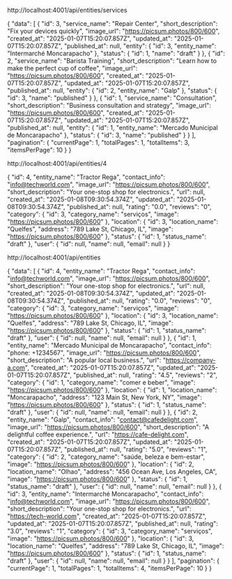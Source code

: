 http://localhost:4001/api/entities/services

{
    "data": [
        {
            "id": 3,
            "service_name": "Repair Center",
            "short_description": "Fix your devices quickly",
            "image_url": "https://picsum.photos/800/600",
            "created_at": "2025-01-07T15:20:07.857Z",
            "updated_at": "2025-01-07T15:20:07.857Z",
            "published_at": null,
            "entity": {
                "id": 3,
                "entity_name": "Intermarché Moncarapacho"
            },
            "status": {
                "id": 1,
                "name": "draft"
            }
        },
        {
            "id": 2,
            "service_name": "Barista Training",
            "short_description": "Learn how to make the perfect cup of coffee",
            "image_url": "https://picsum.photos/800/600",
            "created_at": "2025-01-07T15:20:07.857Z",
            "updated_at": "2025-01-07T15:20:07.857Z",
            "published_at": null,
            "entity": {
                "id": 2,
                "entity_name": "Galp"
            },
            "status": {
                "id": 3,
                "name": "published"
            }
        },
        {
            "id": 1,
            "service_name": "Consultation",
            "short_description": "Business consultation and strategy",
            "image_url": "https://picsum.photos/800/600",
            "created_at": "2025-01-07T15:20:07.857Z",
            "updated_at": "2025-01-07T15:20:07.857Z",
            "published_at": null,
            "entity": {
                "id": 1,
                "entity_name": "Mercado Municipal de Moncarapacho"
            },
            "status": {
                "id": 3,
                "name": "published"
            }
        }
    ],
    "pagination": {
        "currentPage": 1,
        "totalPages": 1,
        "totalItems": 3,
        "itemsPerPage": 10
    }
}

http://localhost:4001/api/entities/4

{
    "id": 4,
    "entity_name": "Tractor Rega",
    "contact_info": "info@techworld.com",
    "image_url": "https://picsum.photos/800/600",
    "short_description": "Your one-stop shop for electronics.",
    "url": null,
    "created_at": "2025-01-08T09:30:54.374Z",
    "updated_at": "2025-01-08T09:30:54.374Z",
    "published_at": null,
    "rating": "0.0",
    "reviews": "0",
    "category": {
        "id": 3,
        "category_name": "serviços",
        "image": "https://picsum.photos/800/600"
    },
    "location": {
        "id": 3,
        "location_name": "Quelfes",
        "address": "789 Lake St, Chicago, IL",
        "image": "https://picsum.photos/800/600"
    },
    "status": {
        "id": 1,
        "status_name": "draft"
    },
    "user": {
        "id": null,
        "name": null,
        "email": null
    }
}


http://localhost:4001/api/entities

{
    "data": [
        {
            "id": 4,
            "entity_name": "Tractor Rega",
            "contact_info": "info@techworld.com",
            "image_url": "https://picsum.photos/800/600",
            "short_description": "Your one-stop shop for electronics.",
            "url": null,
            "created_at": "2025-01-08T09:30:54.374Z",
            "updated_at": "2025-01-08T09:30:54.374Z",
            "published_at": null,
            "rating": "0.0",
            "reviews": "0",
            "category": {
                "id": 3,
                "category_name": "serviços",
                "image": "https://picsum.photos/800/600"
            },
            "location": {
                "id": 3,
                "location_name": "Quelfes",
                "address": "789 Lake St, Chicago, IL",
                "image": "https://picsum.photos/800/600"
            },
            "status": {
                "id": 1,
                "status_name": "draft"
            },
            "user": {
                "id": null,
                "name": null,
                "email": null
            }
        },
        {
            "id": 1,
            "entity_name": "Mercado Municipal de Moncarapacho",
            "contact_info": "phone: +1234567",
            "image_url": "https://picsum.photos/800/600",
            "short_description": "A popular local business.",
            "url": "https://company-a.com",
            "created_at": "2025-01-07T15:20:07.857Z",
            "updated_at": "2025-01-07T15:20:07.857Z",
            "published_at": null,
            "rating": "4.5",
            "reviews": "2",
            "category": {
                "id": 1,
                "category_name": "comer e beber",
                "image": "https://picsum.photos/800/600"
            },
            "location": {
                "id": 1,
                "location_name": "Moncarapacho",
                "address": "123 Main St, New York, NY",
                "image": "https://picsum.photos/800/600"
            },
            "status": {
                "id": 1,
                "status_name": "draft"
            },
            "user": {
                "id": null,
                "name": null,
                "email": null
            }
        },
        {
            "id": 2,
            "entity_name": "Galp",
            "contact_info": "contact@cafedelight.com",
            "image_url": "https://picsum.photos/800/600",
            "short_description": "A delightful coffee experience.",
            "url": "https://cafe-delight.com",
            "created_at": "2025-01-07T15:20:07.857Z",
            "updated_at": "2025-01-07T15:20:07.857Z",
            "published_at": null,
            "rating": "5.0",
            "reviews": "1",
            "category": {
                "id": 2,
                "category_name": "saúde, beleza e bem-estar",
                "image": "https://picsum.photos/800/600"
            },
            "location": {
                "id": 2,
                "location_name": "Olhao",
                "address": "456 Ocean Ave, Los Angeles, CA",
                "image": "https://picsum.photos/800/600"
            },
            "status": {
                "id": 1,
                "status_name": "draft"
            },
            "user": {
                "id": null,
                "name": null,
                "email": null
            }
        },
        {
            "id": 3,
            "entity_name": "Intermarché Moncarapacho",
            "contact_info": "info@techworld.com",
            "image_url": "https://picsum.photos/800/600",
            "short_description": "Your one-stop shop for electronics.",
            "url": "https://tech-world.com",
            "created_at": "2025-01-07T15:20:07.857Z",
            "updated_at": "2025-01-07T15:20:07.857Z",
            "published_at": null,
            "rating": "3.0",
            "reviews": "1",
            "category": {
                "id": 3,
                "category_name": "serviços",
                "image": "https://picsum.photos/800/600"
            },
            "location": {
                "id": 3,
                "location_name": "Quelfes",
                "address": "789 Lake St, Chicago, IL",
                "image": "https://picsum.photos/800/600"
            },
            "status": {
                "id": 1,
                "status_name": "draft"
            },
            "user": {
                "id": null,
                "name": null,
                "email": null
            }
        }
    ],
    "pagination": {
        "currentPage": 1,
        "totalPages": 1,
        "totalItems": 4,
        "itemsPerPage": 10
    }
}